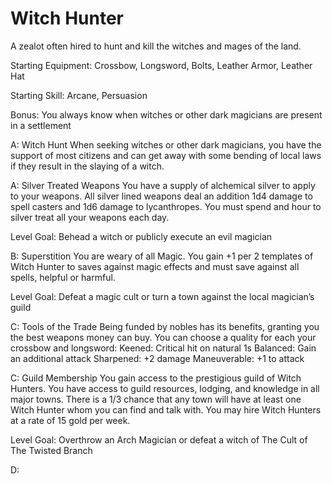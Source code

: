 # Witch Hunter

A zealot often hired to hunt and kill the witches and mages of the land.

Starting Equipment: Crossbow, Longsword, Bolts, Leather Armor, Leather Hat

Starting Skill: Arcane, Persuasion

Bonus: You always know when witches or other dark magicians are present in a
settlement

A: Witch Hunt
When seeking witches or other dark magicians, you have the support of most
citizens and can get away with some bending of local laws if they result in the
slaying of a witch.

A: Silver Treated Weapons
You have a supply of alchemical silver to apply to your weapons. All silver
lined weapons deal an addition 1d4 damage to spell casters and 1d6 damage to
lycanthropes. You must spend and hour to silver treat all your weapons each
day.

Level Goal: Behead a witch or publicly execute an evil magician

B: Superstition
You are weary of all Magic. You gain +1 per 2 templates of Witch Hunter to
saves against magic effects and must save against all spells, helpful or
harmful. 

Level Goal: Defeat a magic cult or turn a town against the local magician’s
guild 

C: Tools of the Trade
Being funded by nobles has its benefits, granting you the best weapons money
can buy. You can choose a quality for each your crossbow and longsword:
Keened: Critical hit on natural 1s
Balanced: Gain an additional attack
Sharpened: +2 damage
Maneuverable: +1 to attack

C: Guild Membership
You gain access to the prestigious guild of Witch Hunters. You have access to
guild resources, lodging, and knowledge in all major towns. There is a 1/3
chance that any town will have at least one Witch Hunter whom you can find and
talk with. You may hire Witch Hunters at a rate of 15 gold per week.

Level Goal: Overthrow an Arch Magician or defeat a witch of The Cult of The
Twisted Branch

D:

